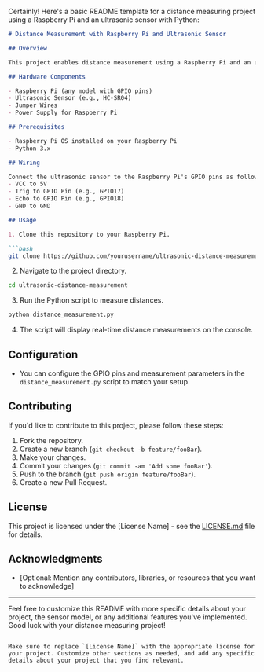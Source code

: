 Certainly! Here's a basic README template for a distance measuring project using a Raspberry Pi and an ultrasonic sensor with Python:

```markdown
# Distance Measurement with Raspberry Pi and Ultrasonic Sensor

## Overview

This project enables distance measurement using a Raspberry Pi and an ultrasonic sensor. The ultrasonic sensor sends and receives sound waves to calculate the distance to an object, making it a useful tool for various applications.

## Hardware Components

- Raspberry Pi (any model with GPIO pins)
- Ultrasonic Sensor (e.g., HC-SR04)
- Jumper Wires
- Power Supply for Raspberry Pi

## Prerequisites

- Raspberry Pi OS installed on your Raspberry Pi
- Python 3.x

## Wiring

Connect the ultrasonic sensor to the Raspberry Pi's GPIO pins as follows:
- VCC to 5V
- Trig to GPIO Pin (e.g., GPIO17)
- Echo to GPIO Pin (e.g., GPIO18)
- GND to GND

## Usage

1. Clone this repository to your Raspberry Pi.

```bash
git clone https://github.com/yourusername/ultrasonic-distance-measurement.git
```

2. Navigate to the project directory.

```bash
cd ultrasonic-distance-measurement
```

3. Run the Python script to measure distances.

```bash
python distance_measurement.py
```

4. The script will display real-time distance measurements on the console.

## Configuration

- You can configure the GPIO pins and measurement parameters in the `distance_measurement.py` script to match your setup.

## Contributing

If you'd like to contribute to this project, please follow these steps:

1. Fork the repository.
2. Create a new branch (`git checkout -b feature/fooBar`).
3. Make your changes.
4. Commit your changes (`git commit -am 'Add some fooBar'`).
5. Push to the branch (`git push origin feature/fooBar`).
6. Create a new Pull Request.

## License

This project is licensed under the [License Name] - see the [LICENSE.md](LICENSE.md) file for details.

## Acknowledgments

- [Optional: Mention any contributors, libraries, or resources that you want to acknowledge]

---

Feel free to customize this README with more specific details about your project, the sensor model, or any additional features you've implemented. Good luck with your distance measuring project!
```

Make sure to replace `[License Name]` with the appropriate license for your project. Customize other sections as needed, and add any specific details about your project that you find relevant.